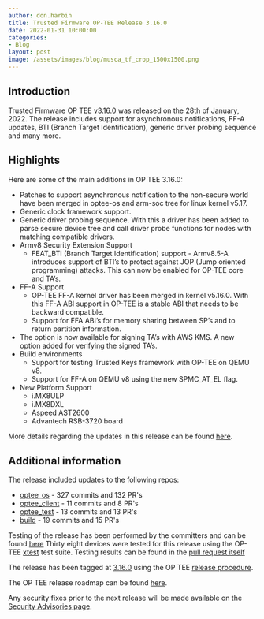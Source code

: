 ```yaml
---
author: don.harbin
title: Trusted Firmware OP-TEE Release 3.16.0
date: 2022-01-31 10:00:00
categories:
- Blog
layout: post
image: /assets/images/blog/musca_tf_crop_1500x1500.png
---
```


Introduction
------------

Trusted Firmware OP TEE [v3.16.0](https://github.com/OP-TEE/optee_os/blob/master/CHANGELOG.md) was released on the 28th of January, 2022. The release includes support for asynchronous notifications, FF-A updates, BTI (Branch Target Identification), generic driver probing sequence and many more.

Highlights 
----------

Here are some of the main additions in OP TEE 3.16.0:

- Patches to support asynchronous notification to the non-secure world have been merged in optee-os and arm-soc tree for linux kernel v5.17. 
- Generic clock framework support.
- Generic driver probing sequence. With this a driver has been added to parse secure device tree and call driver probe functions for nodes with matching compatible drivers.
- Armv8 Security Extension Support
  - FEAT_BTI (Branch Target Identification) support - Armv8.5-A introduces support of BTI’s to protect against JOP (Jump oriented programming) attacks. This can now be enabled for OP-TEE core and TA’s.
- FF-A Support
  - OP-TEE FF-A kernel driver has been merged in kernel v5.16.0. With this FF-A ABI support in OP-TEE is a stable ABI that needs to be backward compatible.
  - Support for FFA ABI’s for memory sharing between SP’s and to return partition information.
- The option is now available for signing TA’s with AWS KMS. A new option added for verifying the signed TA’s.
- Build environments
  - Support for testing Trusted Keys framework with OP-TEE on QEMU v8.
  - Support for FF-A on QEMU v8 using the new SPMC_AT_EL flag.
- New Platform Support
  - i.MX8ULP
  - i.MX8DXL
  - Aspeed AST2600
  - Advantech RSB-3720 board

More details regarding the updates in this release can be found [here](https://github.com/OP-TEE/optee_os/blob/master/CHANGELOG.md). 

Additional information 
----------

The release included updates to the following repos:
- [optee_os](https://optee.readthedocs.io/en/latest/building/gits/optee_os.html#optee-os) - 327 commits and 132 PR's
- [optee_client](https://optee.readthedocs.io/en/latest/building/gits/optee_client.html#optee-client) - 11 commits and 8 PR's
- [optee_test](https://optee.readthedocs.io/en/latest/building/gits/optee_test.html#optee-test) - 13 commits and 13 PR's
- [build](https://optee.readthedocs.io/en/latest/building/gits/build.html#build) - 19 commits and 15 PR's
 
Testing of the release has been performed by the committers and can be found [here](https://github.com/OP-TEE/optee_os/pull/5094/commits/c73f274f1ecacd7553e7ec4e56fcd1c343edc566)
Thirty eight devices were tested for this release using the OP-TEE [xtest](https://optee.readthedocs.io/en/latest/building/gits/optee_test.html) test suite. Testing results can be found in the [pull request itself](https://github.com/OP-TEE/optee_os/pull/5094)

The release has been tagged at [3.16.0](https://github.com/OP-TEE/optee_os/releases/tag/3.16.0) using the OP TEE [release procedure](https://optee.readthedocs.io/en/latest/general/releases.html#release-procedure).

The OP TEE release roadmap can be found [here](https://optee.readthedocs.io/en/latest/general/releases.html). 

Any security fixes prior to the next release will be made available on the [Security Advisories page](https://github.com/OP-TEE/optee_os/security/advisories?state=published). 
